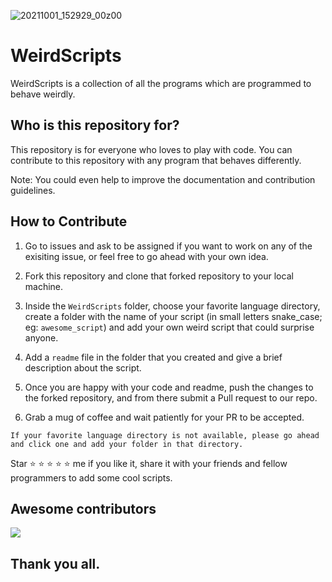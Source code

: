 ![20211001_152929_00z00](https://user-images.githubusercontent.com/42694653/135602171-07f5ea5c-e444-45cf-9106-b1c79a26b9d2.png)


# WeirdScripts
WeirdScripts is a collection of all the programs which are programmed to behave weirdly. 

## Who is this repository for?
  This repository is for everyone who loves to play with code. You can contribute to this repository with any program that behaves differently. 

Note: You could even help to improve the documentation and contribution guidelines. 

## How to Contribute 
1. Go to issues and ask to be assigned if you want to work on any of the exisiting issue, or feel free to go ahead with your own idea.

2. Fork this repository and clone that forked repository to your local machine.

3. Inside the `WeirdScripts` folder, choose your favorite language directory, create a folder with the name of your script (in small letters snake_case; eg: `awesome_script`) and add your own weird script that could surprise anyone.

4. Add a `readme` file in the folder that you created and give a brief description about the script.

5. Once you are happy with your code and readme, push the changes to the forked repository, and from there submit a Pull request to our repo. 

6. Grab a mug of coffee and wait patiently for your PR to be accepted. 

`
If your favorite language directory is not available, please go ahead and click one and add your folder in that directory.
`



Star ⭐ ⭐ ⭐ ⭐ ⭐ me if you like it, share it with your friends and fellow programmers to add some cool scripts.

## Awesome contributors
<a href="https://github.com/craplab/WeirdScripts/graphs/contributors">
  <img src="https://contrib.rocks/image?repo=craplab/WeirdScripts" />
</a>


## Thank you all.
